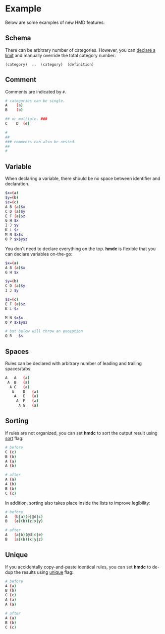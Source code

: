 # Example

Below are some examples of new HMD features:

## Schema

There can be arbitrary number of categories. However, you can [declare a limit](https://github.com/initbar/hmdc/blob/388fb0b30b0b452351efcba762ba27b9aceead81/hmdc/__main__.py#L78-L85) and manually override the total category number:

```
(category)  ..  (category)	(definition)
```

## Comment

Comments are indicated by `#`.

```bash
# categories can be single.
A    (a)
B    (b)

## or multiple. ###
C    D  (e)

#
##
### comments can also be nested.
##
#
```

## Variable

When declaring a variable, there should be no space between identifier and declaration.

```bash
$x=(a)
$y=(b)
$z=(c)
A B	(a)$x
C D	(a)$y
E F	(a)$z
G H	$x
I J	$y
K L	$z
M N	$x$x
O P	$x$y$z
```

You don't need to declare everything on the top. **hmdc** is flexible that you can declare variables on-the-go:

```bash
$x=(a)
A B	(a)$x
G H	$x

$y=(b)
C D	(a)$y
I J	$y

$z=(c)
E F	(a)$z
K L	$z

M N	$x$x
O P	$x$y$z

# but below will throw an exception
Q R   $s
```

## Spaces

Rules can be declared with arbitrary number of leading and trailing spaces/tabs:

```bash
A	A	(a)
 A	B	(a)
  A	C	(a)
   A	D	(a)
    A	E	(a)
     A	F	(a)
      A	G	(a)
```

## Sorting

If rules are not organized, you can set **hmdc** to sort the output result using [sort](https://github.com/initbar/hmdc/blob/388fb0b30b0b452351efcba762ba27b9aceead81/hmdc/__main__.py#L87-L91) flag:

```bash
# before
C (c)
B (b)
A (a)
A (b)

# after
A (a)
A (b)
B (b)
C (c)
```

In addition, sorting also takes place inside the lists to improve legibility:

```bash
# before
A	(b|a)(e|@d|c)
B	(a)(b)(z|x|y)

# after
A	(a|b)(@d|c|e)
B	(a)(b)(x|y|z)
```

## Unique

If you accidentally copy-and-paste identical rules, you can set **hmdc** to de-dup the results using [unique](https://github.com/initbar/hmdc/blob/388fb0b30b0b452351efcba762ba27b9aceead81/hmdc/__main__.py#L93-L97) flag:

```bash
# before
A (a)
B (b)
C (c)
A (a)
A (a)

# after
A (a)
B (b)
C (c)
```
